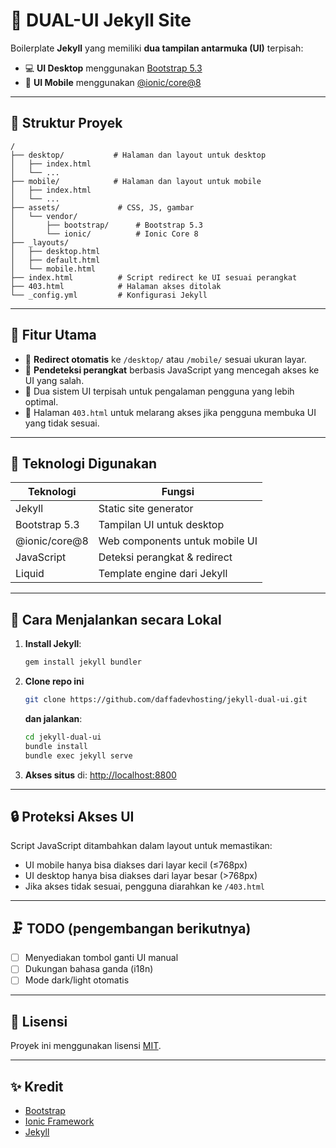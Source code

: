 # 🔀 DUAL-UI Jekyll Site

Boilerplate **Jekyll** yang memiliki **dua tampilan antarmuka (UI)** terpisah:

* 💻 **UI Desktop** menggunakan [Bootstrap 5.3](https://getbootstrap.com/)
* 📱 **UI Mobile** menggunakan [@ionic/core@8](https://www.npmjs.com/package/@ionic/core)

---

## 📁 Struktur Proyek

```
/
├── desktop/           # Halaman dan layout untuk desktop
│   ├── index.html
│   └── ...
├── mobile/            # Halaman dan layout untuk mobile
│   ├── index.html
│   └── ...
├── assets/             # CSS, JS, gambar
│   └── vendor/
│       ├── bootstrap/      # Bootstrap 5.3
│       └── ionic/          # Ionic Core 8
├── _layouts/
│   ├── desktop.html
│   ├── default.html
│   └── mobile.html
├── index.html          # Script redirect ke UI sesuai perangkat
├── 403.html            # Halaman akses ditolak
└── _config.yml         # Konfigurasi Jekyll
```

---

## 🚀 Fitur Utama

* 🔁 **Redirect otomatis** ke `/desktop/` atau `/mobile/` sesuai ukuran layar.
* 🧠 **Pendeteksi perangkat** berbasis JavaScript yang mencegah akses ke UI yang salah.
* 🎨 Dua sistem UI terpisah untuk pengalaman pengguna yang lebih optimal.
* 🚱 Halaman `403.html` untuk melarang akses jika pengguna membuka UI yang tidak sesuai.

---

## 🧰 Teknologi Digunakan

| Teknologi      | Fungsi                         |
| -------------- | ------------------------------ |
| Jekyll         | Static site generator          |
| Bootstrap 5.3  | Tampilan UI untuk desktop      |
| @ionic/core\@8 | Web components untuk mobile UI |
| JavaScript     | Deteksi perangkat & redirect   |
| Liquid         | Template engine dari Jekyll    |

---

## 🔧 Cara Menjalankan secara Lokal

1. **Install Jekyll**:

   ```bash
   gem install jekyll bundler
   ```

2. **Clone repo ini**

    ```bash
    git clone https://github.com/daffadevhosting/jekyll-dual-ui.git
    ```

   **dan jalankan**:

   ```bash
   cd jekyll-dual-ui
   bundle install
   bundle exec jekyll serve
   ```

3. **Akses situs** di: [http://localhost:8800](http://localhost:8800)

---

## 🔒 Proteksi Akses UI

Script JavaScript ditambahkan dalam layout untuk memastikan:

* UI mobile hanya bisa diakses dari layar kecil (≤768px)
* UI desktop hanya bisa diakses dari layar besar (>768px)
* Jika akses tidak sesuai, pengguna diarahkan ke `/403.html`

---

## 🗜️ TODO (pengembangan berikutnya)

* [ ] Menyediakan tombol ganti UI manual
* [ ] Dukungan bahasa ganda (i18n)
* [ ] Mode dark/light otomatis

---

## 📄 Lisensi

Proyek ini menggunakan lisensi [MIT](LICENSE).

---

## ✨ Kredit

* [Bootstrap](https://getbootstrap.com/)
* [Ionic Framework](https://ionicframework.com/)
* [Jekyll](https://jekyllrb.com/)
